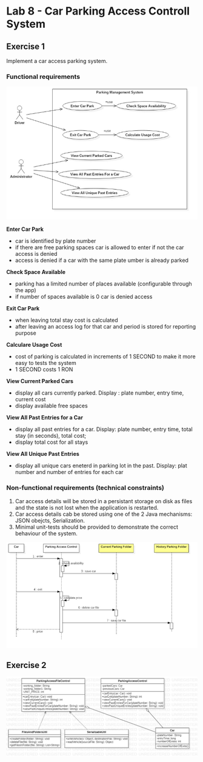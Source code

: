 # Lab 8 - Car Parking Access Controll System


## Exercise 1 

Implement a car access parking system. 

### Functional requirements

![Exercise 1 image](docs/UseCaseDiagramParkingLot.jpg)

**Enter Car Park**
- car is identified by plate number
- if there are free parking spaces car is allowed to enter if not the car access is denied
- access is denied if a car with the same plate umber is already parked

**Check Space Available**
- parking has a limited number of places available (configurable through the app)
- if number of spaces available is 0 car is denied access

**Exit Car Park**
- when leaving total stay cost is calculated 
- after leaving an access log for that car and period is stored for reporting purpose

**Calculare Usage Cost**
- cost of parking is calculated in increments of 1 SECOND to make it more easy to tests the system 
- 1 SECOND costs 1 RON

**View Current Parked Cars**
- display all cars currently parked. Display : plate number, entry time, current cost
- display available free spaces 

**View All Past Entries for a Car**
- display all past entries for a car. Display: plate number, entry time, total stay (in seconds), total cost;
- display total cost for all stays

**View All Unique Past Entries**
- display all unique cars eneterd in parking lot in the past. Display: plat number and number of entries for each car 

### Non-functional requirements (technical constraints)

1. Car access details will be stored in a persistant storage on disk as files and the state is not lost when the application is restarted. 
2. Car access details cab be stored using one of the 2 Java mechanisms: JSON obejcts, Serialization. 
3. Minimal unit-tests should be provided to demonstrate the correct behaviour of the system.


![Exercise 2 image](docs/SequenceDiagramParkingLot.jpg)

## Exercise 2 

![Exercise 2 image](docs/Diagrama_tema8.jpg)



